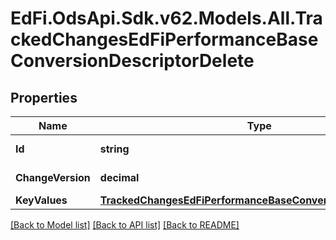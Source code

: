 # EdFi.OdsApi.Sdk.v62.Models.All.TrackedChangesEdFiPerformanceBaseConversionDescriptorDelete

## Properties

Name | Type | Description | Notes
------------ | ------------- | ------------- | -------------
**Id** | **string** | Resource identifier | [optional] 
**ChangeVersion** | **decimal** | Change version | [optional] 
**KeyValues** | [**TrackedChangesEdFiPerformanceBaseConversionDescriptorKey**](TrackedChangesEdFiPerformanceBaseConversionDescriptorKey.md) |  | [optional] 

[[Back to Model list]](../../README.md#documentation-for-models) [[Back to API list]](../../README.md#documentation-for-api-endpoints) [[Back to README]](../../README.md)

